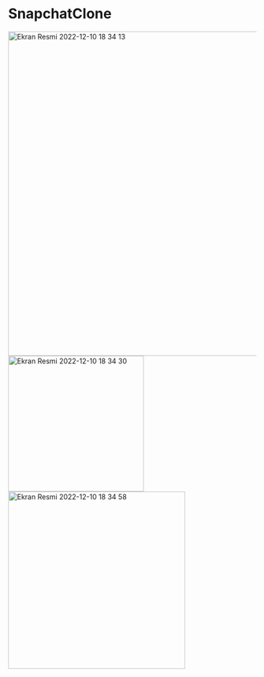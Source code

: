 # SnapchatClone


<img width="657" alt="Ekran Resmi 2022-12-10 18 34 13" src="https://user-images.githubusercontent.com/28389250/206863189-a8db6c98-86f9-4a90-9a50-b57c657e4008.png">
<img width="275" alt="Ekran Resmi 2022-12-10 18 34 30" src="https://user-images.githubusercontent.com/28389250/206863192-0015ae54-259c-41e5-87bd-145a24578843.png">
<img width="359" alt="Ekran Resmi 2022-12-10 18 34 58" src="https://user-images.githubusercontent.com/28389250/206863194-fc4dba89-adf0-46bd-b8a9-40f9587e4e31.png">
